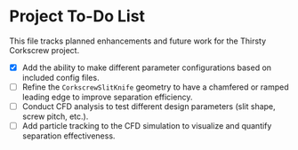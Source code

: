 # Project To-Do List

This file tracks planned enhancements and future work for the Thirsty Corkscrew project.

- [x] Add the ability to make different parameter configurations based on included config files.
- [ ] Refine the `CorkscrewSlitKnife` geometry to have a chamfered or ramped leading edge to improve separation efficiency.
- [ ] Conduct CFD analysis to test different design parameters (slit shape, screw pitch, etc.).
- [ ] Add particle tracking to the CFD simulation to visualize and quantify separation effectiveness.
